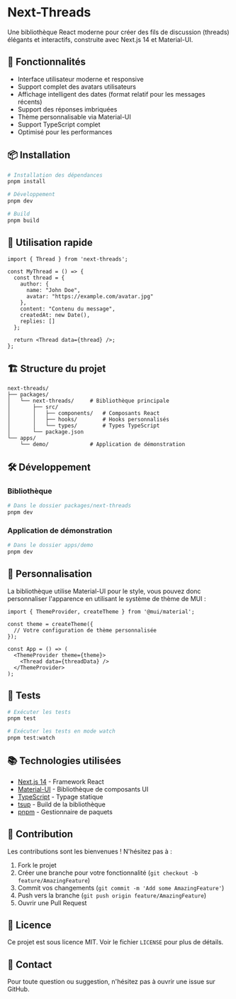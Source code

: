 # Next-Threads

Une bibliothèque React moderne pour créer des fils de discussion (threads) élégants et interactifs, construite avec Next.js 14 et Material-UI.

## 🌟 Fonctionnalités

- Interface utilisateur moderne et responsive
- Support complet des avatars utilisateurs
- Affichage intelligent des dates (format relatif pour les messages récents)
- Support des réponses imbriquées
- Thème personnalisable via Material-UI
- Support TypeScript complet
- Optimisé pour les performances

## 📦 Installation

```bash
# Installation des dépendances
pnpm install

# Développement
pnpm dev

# Build
pnpm build
```

## 🚀 Utilisation rapide

```tsx
import { Thread } from 'next-threads';

const MyThread = () => {
  const thread = {
    author: {
      name: "John Doe",
      avatar: "https://example.com/avatar.jpg"
    },
    content: "Contenu du message",
    createdAt: new Date(),
    replies: []
  };

  return <Thread data={thread} />;
};
```

## 🏗️ Structure du projet

```
next-threads/
├── packages/
│   └── next-threads/     # Bibliothèque principale
│       ├── src/
│       │   ├── components/   # Composants React
│       │   ├── hooks/        # Hooks personnalisés
│       │   └── types/        # Types TypeScript
│       └── package.json
└── apps/
    └── demo/             # Application de démonstration
```

## 🛠️ Développement

### Bibliothèque

```bash
# Dans le dossier packages/next-threads
pnpm dev
```

### Application de démonstration

```bash
# Dans le dossier apps/demo
pnpm dev
```

## 🎨 Personnalisation

La bibliothèque utilise Material-UI pour le style, vous pouvez donc personnaliser l'apparence en utilisant le système de thème de MUI :

```tsx
import { ThemeProvider, createTheme } from '@mui/material';

const theme = createTheme({
  // Votre configuration de thème personnalisée
});

const App = () => (
  <ThemeProvider theme={theme}>
    <Thread data={threadData} />
  </ThemeProvider>
);
```

## 🧪 Tests

```bash
# Exécuter les tests
pnpm test

# Exécuter les tests en mode watch
pnpm test:watch
```

## 📚 Technologies utilisées

- [Next.js 14](https://nextjs.org/) - Framework React
- [Material-UI](https://mui.com/) - Bibliothèque de composants UI
- [TypeScript](https://www.typescriptlang.org/) - Typage statique
- [tsup](https://github.com/egoist/tsup) - Build de la bibliothèque
- [pnpm](https://pnpm.io/) - Gestionnaire de paquets

## 🤝 Contribution

Les contributions sont les bienvenues ! N'hésitez pas à :

1. Fork le projet
2. Créer une branche pour votre fonctionnalité (`git checkout -b feature/AmazingFeature`)
3. Commit vos changements (`git commit -m 'Add some AmazingFeature'`)
4. Push vers la branche (`git push origin feature/AmazingFeature`)
5. Ouvrir une Pull Request

## 📝 Licence

Ce projet est sous licence MIT. Voir le fichier `LICENSE` pour plus de détails.

## 📧 Contact

Pour toute question ou suggestion, n'hésitez pas à ouvrir une issue sur GitHub. 